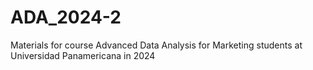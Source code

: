 # ADA_2024-2
Materials for course Advanced Data Analysis for Marketing students at Universidad Panamericana in 2024
